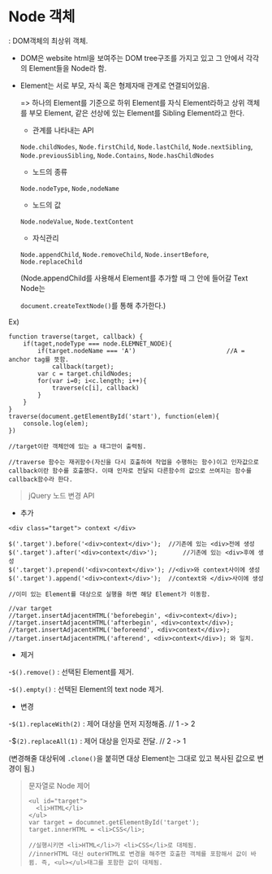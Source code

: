 # Node 객체

: DOM객체의 최상위 객체.

- DOM은 website html을 보여주는 DOM tree구조를 가지고 있고 그 안에서 각각의 Element들을 Node라 함.

- Element는 서로 부모, 자식 혹은 형제자매 관계로 연결되어있음.

  => 하나의 Element를 기준으로 하위 Element를 자식 Element라하고 상위 객체를 부모 Element, 같은 선상에 있는 Element를 Sibling Element라고 한다.

  - 관계를 나타내는 API

  `Node.childNodes`, `Node.firstChild`, `Node.lastChild`, `Node.nextSibling`, `Node.previousSibling`, `Node.Contains`, `Node.hasChildNodes`

  - 노드의 종류

  `Node.nodeType`, `Node,nodeName`

  - 노드의 값

  `Node.nodeValue`, `Node.textContent`

  - 자식관리

  `Node.appendChild`, `Node.removeChild`, `Node.insertBefore`, `Node.replaceChild`

  (Node.appendChild를 사용해서 Element를 추가할 때 그 안에 들어갈 Text Node는

  `document.createTextNode()`를 통해 추가한다.)

Ex) 

```
function traverse(target, callback) {
	if(taget,nodeType === node.ELEMNET_NODE){
		if(target.nodeName === 'A')							//A = anchor tag를 뜻함.
			callback(target);        
		var c = target.childNodes;
		for(var i=0; i<c.length; i++){
			traverse(c[i], callback)
		}
	}
}
traverse(document.getElementById('start'), function(elem){
	console.log(elem);
})

//target이란 객체안에 있는 a 태그만이 출력됨.

//traverse 함수는 재귀함수(자신을 다시 호출하여 작업을 수행하는 함수)이고 인자값으로 callback이란 함수를 호출했다. 이때 인자로 전달되 다른함수의 값으로 쓰여지는 함수를 callback함수라 한다.
```



> jQuery 노드 변경 API

- 추가

```
<div class="target"> context </div>

$('.target').before('<div>context</div>');	//기존에 있는 <div>전에 생성
$('.target').after('<div>context</div>');		//기존에 있는 <div>후에 생성
$('.target').prepend('<div>context</div>');	//<div>와 context사이에 생성
$('.target').append('<div>context</div>');	//context와 </div>사이에 생성

//이미 있는 Element를 대상으로 실행을 하면 해당 Element가 이동함.

//var target
//target.insertAdjacentHTML('beforebegin', <div>context</div>);
//target.insertAdjacentHTML('afterbegin', <div>context</div>);
//target.insertAdjacentHTML('beforeend', <div>context</div>);
//target.insertAdjacentHTML('afterend', <div>context</div>); 와 일치.
```

- 제거

-`$().remove()` : 선택된 Element를 제거.

-`$().empty()` : 선택된 Element의 text node 제거.

- 변경

-`$(1).replaceWith(2)` : 제어 대상을 먼저 지정해줌.   // 1 -> 2

-$`(2).replaceAll(1)` : 제어 대상을 인자로 전달.   // 2 -> 1

(변경해줄 대상뒤에 `.clone()`을 붙히면 대상 Element는 그대로 있고 복사된 값으로 변경이 됨.)



> 문자열로 Node 제어
>
> ```
> <ul id="target">
> 	<li>HTML</li>
> </ul>
> var target = documnet.getElementById('target');
> target.innerHTML = <li>CSS</li>;
> 
> //실행시키면 <li>HTML</li>가 <li>CSS</li>로 대체됨.
> //innerHTML 대신 outerHTML로 변경을 해주면 호출한 객체를 포함해서 값이 바뀜. 즉, <ul></ul>태그를 포함한 값이 대체됨.
> ```
>
> 
